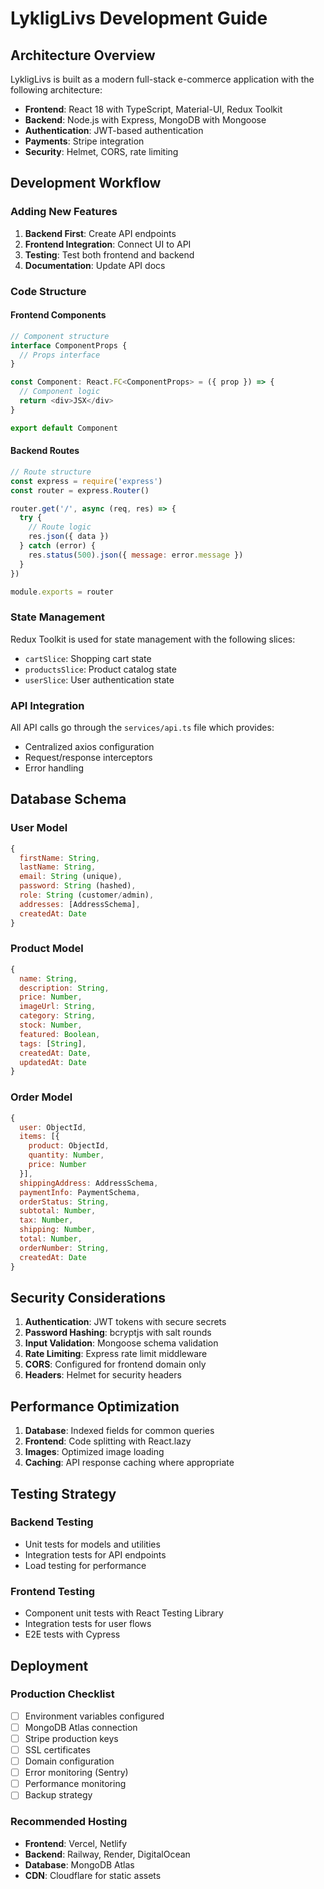 # LykligLivs Development Guide

## Architecture Overview

LykligLivs is built as a modern full-stack e-commerce application with the following architecture:

- **Frontend**: React 18 with TypeScript, Material-UI, Redux Toolkit
- **Backend**: Node.js with Express, MongoDB with Mongoose
- **Authentication**: JWT-based authentication
- **Payments**: Stripe integration
- **Security**: Helmet, CORS, rate limiting

## Development Workflow

### Adding New Features

1. **Backend First**: Create API endpoints
2. **Frontend Integration**: Connect UI to API
3. **Testing**: Test both frontend and backend
4. **Documentation**: Update API docs

### Code Structure

#### Frontend Components
```typescript
// Component structure
interface ComponentProps {
  // Props interface
}

const Component: React.FC<ComponentProps> = ({ prop }) => {
  // Component logic
  return <div>JSX</div>
}

export default Component
```

#### Backend Routes
```javascript
// Route structure
const express = require('express')
const router = express.Router()

router.get('/', async (req, res) => {
  try {
    // Route logic
    res.json({ data })
  } catch (error) {
    res.status(500).json({ message: error.message })
  }
})

module.exports = router
```

### State Management

Redux Toolkit is used for state management with the following slices:
- `cartSlice`: Shopping cart state
- `productsSlice`: Product catalog state
- `userSlice`: User authentication state

### API Integration

All API calls go through the `services/api.ts` file which provides:
- Centralized axios configuration
- Request/response interceptors
- Error handling

## Database Schema

### User Model
```javascript
{
  firstName: String,
  lastName: String,
  email: String (unique),
  password: String (hashed),
  role: String (customer/admin),
  addresses: [AddressSchema],
  createdAt: Date
}
```

### Product Model
```javascript
{
  name: String,
  description: String,
  price: Number,
  imageUrl: String,
  category: String,
  stock: Number,
  featured: Boolean,
  tags: [String],
  createdAt: Date,
  updatedAt: Date
}
```

### Order Model
```javascript
{
  user: ObjectId,
  items: [{
    product: ObjectId,
    quantity: Number,
    price: Number
  }],
  shippingAddress: AddressSchema,
  paymentInfo: PaymentSchema,
  orderStatus: String,
  subtotal: Number,
  tax: Number,
  shipping: Number,
  total: Number,
  orderNumber: String,
  createdAt: Date
}
```

## Security Considerations

1. **Authentication**: JWT tokens with secure secrets
2. **Password Hashing**: bcryptjs with salt rounds
3. **Input Validation**: Mongoose schema validation
4. **Rate Limiting**: Express rate limit middleware
5. **CORS**: Configured for frontend domain only
6. **Headers**: Helmet for security headers

## Performance Optimization

1. **Database**: Indexed fields for common queries
2. **Frontend**: Code splitting with React.lazy
3. **Images**: Optimized image loading
4. **Caching**: API response caching where appropriate

## Testing Strategy

### Backend Testing
- Unit tests for models and utilities
- Integration tests for API endpoints
- Load testing for performance

### Frontend Testing
- Component unit tests with React Testing Library
- Integration tests for user flows
- E2E tests with Cypress

## Deployment

### Production Checklist
- [ ] Environment variables configured
- [ ] MongoDB Atlas connection
- [ ] Stripe production keys
- [ ] SSL certificates
- [ ] Domain configuration
- [ ] Error monitoring (Sentry)
- [ ] Performance monitoring
- [ ] Backup strategy

### Recommended Hosting
- **Frontend**: Vercel, Netlify
- **Backend**: Railway, Render, DigitalOcean
- **Database**: MongoDB Atlas
- **CDN**: Cloudflare for static assets